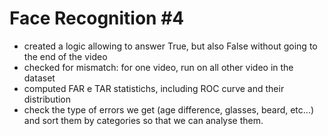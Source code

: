 # Face Recognition #4

 - created a logic allowing to answer True, but also False without going to the end of the video
 - checked for mismatch: for one video, run on all other video in the dataset
 - computed FAR e TAR statistichs, including ROC curve and their distribution 
 - check the type of errors we get (age difference, glasses, beard, etc...) and sort them by categories so that we can analyse them. 

